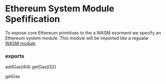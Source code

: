 # Ethereum System Module Spefification

To expose core Ethereum primitives to the a WASM evorment we specify an Ethereum system module. This module will be imported like a regualar [WASM  module](https://github.com/WebAssembly/design/blob/master/Modules.md)

### exports
addGas(i64)
getGas(i32)

getGas
